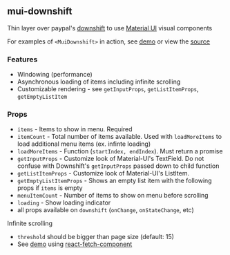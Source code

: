 ## mui-downshift
Thin layer over paypal's [downshift](https://github.com/paypal/downshift) to use [Material UI](http://www.material-ui.com) visual components

For examples of `<MuiDownshift>` in action, see [demo](https://techniq.github.io/mui-downshift/) or view the [source](https://github.com/techniq/mui-downshift/tree/master/stories)

### Features
- Windowing (performance)
- Asynchronous loading of items including infinite scrolling
- Customizable rendering - see `getInputProps`, `getListItemProps`, `getEmptyListItem`

### Props
- `items` - Items to show in menu.  Required
- `itemCount` - Total number of items available.  Used with `loadMoreItems` to load additional menu items (ex. infinte loading)
- `loadMoreItems` - Function (`startIndex, endIndex`).  Must return a promise
- `getInputProps` - Customize look of Material-UI's TextField.  Do not confuse with Downshift's `getInputProps` passed down to child function
- `getListItemProps` - Customize look of Material-UI's ListItem.
- `getEmptyListItemProps` - Shows an empty list item with the following props if `items` is empty
- `menuItemCount` - Number of items to show on menu before scrolling
- `loading` - Show loading indicator
- all props available on `downshift` (`onChange`, `onStateChange`, etc)

Infinite scrolling
- `threshold` should be bigger than page size (default: 15)
- See [demo](https://github.com/techniq/react-fetch-component/blob/master/src/Fetch.js) using [react-fetch-component](https://github.com/techniq/react-fetch-component)